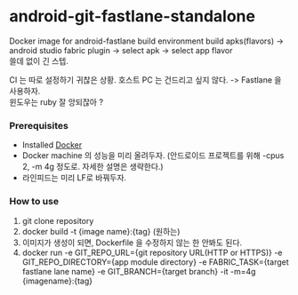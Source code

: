 # android-git-fastlane-standalone

Docker image for android-fastlane build environment 
build apks(flavors) -> android studio fabric plugin -> select apk -> select app flavor   
쓸데 없이 긴 스텝.

CI 는 따로 설정하기 귀찮은 상황. 호스트 PC 는 건드리고 싶지 않다. ->
Fastlane 을 사용하자.  
윈도우는 ruby 잘 앙되잖아 ?

### Prerequisites

- Installed [Docker](https://docker.com)
- Docker machine 의 성능을 미리 올려두자. (안드로이드 프로젝트를 위해 -cpus 2, -m 4g 정도로. 자세한 설명은 생략한다.)
- 라인피드는 미리 LF로 바꿔두자.

### How to use
1. git clone repository
1. docker build -t {image name}:{tag} (원하는)
1. 이미지가 생성이 되면, Dockerfile 을 수정하지 않는 한 안봐도 된다.
1. docker run -e GIT_REPO_URL={git repository URL(HTTP or HTTPS)} -e GIT_REPO_DIRECTORY={app module directory} -e FABRIC_TASK={target fastlane lane name} -e GIT_BRANCH={target branch} -it -m=4g {imagename}:{tag}
